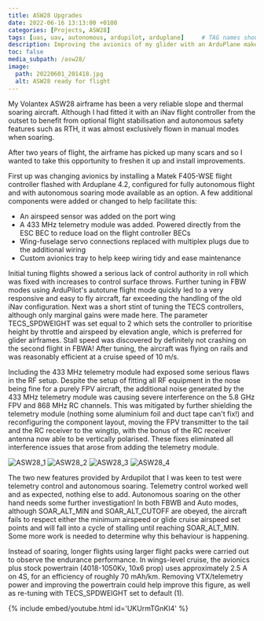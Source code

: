 ```yaml
---
title: ASW28 Upgrades
date: 2022-06-16 13:13:00 +0100
categories: [Projects, ASW28]
tags: [uas, uav, autonomous, ardupilot, arduplane]     # TAG names should always be lowercase
description: Improving the avionics of my glider with an ArduPlane makeover
toc: false
media_subpath: /asw28/
image:
  path: 20220601_201418.jpg
  alt: ASW28 ready for flight
---
```


My Volantex ASW28 airframe has been a very reliable slope and thermal soaring aircraft. Although I had fitted it with an iNav flight controller from the outset to benefit from optional flight stabilisation and autonomous safety features such as RTH, it was almost exclusively flown in manual modes when soaring.

After two years of flight, the airframe has picked up many scars and so I wanted to take this opportunity to freshen it up and install improvements.

First up was changing avionics by installing a Matek F405-WSE flight controller flashed with Arduplane 4.2, configured for fully autonomous flight and with autonomous soaring mode available as an option. A few additional components were added or changed to help facilitate this:

- An airspeed sensor was added on the port wing
- A 433 MHz telemetry module was added. Powered directly from the ESC BEC to reduce load on the flight controller BECs
- Wing-fuselage servo connections replaced with multiplex plugs due to the additional wiring
- Custom avionics tray to help keep wiring tidy and ease maintenance

Initial tuning flights showed a serious lack of control authority in roll which was fixed with increases to control surface throws. Further tuning in FBW modes using ArduPilot's autotune flight mode quickly led to a very responsive and easy to fly aircraft, far exceeding the handling of the old iNav configuration. Next was a short stint of tuning the TECS controllers, although only marginal gains were made here. The parameter TECS_SPDWEIGHT was set equal to 2 which sets the controller to prioritise height by throttle and airspeed by elevation angle, which is preferred for glider airframes. Stall speed was discovered by definitely not crashing on the second flight in FBWA! After tuning, the aircraft was flying on rails and was reasonably efficient at a cruise speed of 10 m/s.

Including the 433 MHz telemetry module had exposed some serious flaws in the RF setup. Despite the setup of fitting all RF equipment in the nose being fine for a purely FPV aircraft, the additional noise generated by the 433 MHz telemetry module was causing severe interference on the 5.8 GHz FPV and 868 MHz RC channels. This was mitigated by further shielding the telemetry module (nothing some aluminium foil and duct tape can't fix!) and reconfiguring the component layout, moving the FPV transmitter to the tail and the RC receiver to the wingtip, with the bonus of the RC receiver antenna now able to be vertically polarised. These fixes eliminated all interference issues that arose from adding the telemetry module.

![ASW28_1](20220601_201509.jpg)
![ASW28_2](20220601_201438.jpg)
![ASW28_3](20220601_201354.jpg)
![ASW28_4](20220601_201334.jpg)

The two new features provided by Ardupilot that I was keen to test were telemetry control and autonomous soaring. Telemetry control worked well and as expected, nothing else to add. Autonomous soaring on the other hand needs some further investigation! In both FBWB and Auto modes, although SOAR_ALT_MIN and SOAR_ALT_CUTOFF are obeyed, the aircraft fails to respect either the minimum airspeed or glide cruise airspeed set points and will fall into a cycle of stalling until reaching SOAR_ALT_MIN. Some more work is needed to determine why this behaviour is happening.

Instead of soaring, longer flights using larger flight packs were carried out to observe the endurance performance. In wings-level cruise, the avionics plus stock powertrain (4018-1050Kv, 10x6 prop) uses approximately 2.5 A on 4S, for an efficiency of roughly 70 mAh/km. Removing VTX/telemetry power and improving the powertrain could help improve this figure, as well as re-tuning with TECS_SPDWEIGHT set to default (1).

{% include embed/youtube.html id='UKUrmTGnKI4' %}